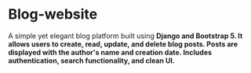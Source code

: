 # Blog-website
A simple yet elegant blog platform built using <b>Django<b> and <b>Bootstrap 5<b>. It allows users to create, read, update, and delete blog posts. Posts are displayed with the author's name and creation date. Includes authentication, search functionality, and clean UI.
